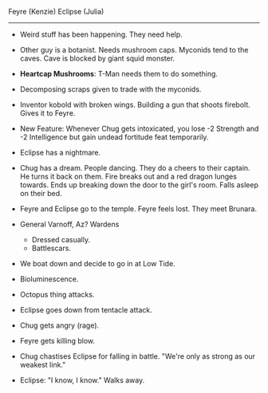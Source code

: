 Feyre (Kenzie)
Eclipse (Julia)

---
- Weird stuff has been happening. They need help.
- Other guy is a botanist. Needs mushroom caps. Myconids tend to the caves. Cave is blocked by giant squid monster.

- **Heartcap Mushrooms**: T-Man needs them to do something.
- Decomposing scraps given to trade with the myconids.

- Inventor kobold with broken wings. Building a gun that shoots firebolt. Gives it to Feyre.

- New Feature: Whenever Chug gets intoxicated, you lose -2 Strength and -2 Intelligence but gain undead fortitude feat temporarily.

- Eclipse has a nightmare.
- Chug has a dream. People dancing. They do a cheers to their captain. He turns it back on them. Fire breaks out and a red dragon lunges towards. Ends up breaking down the door to the girl's room. Falls asleep on their bed.

- Feyre and Eclipse go to the temple. Feyre feels lost. They meet Brunara.

- General Varnoff, Az? Wardens
	- Dressed casually.
	- Battlescars.

- We boat down and decide to go in at Low Tide.
- Bioluminescence.
- Octopus thing attacks.
- Eclipse goes down from tentacle attack.
- Chug gets angry (rage).
- Feyre gets killing blow.

- Chug chastises Eclipse for falling in battle. "We're only as strong as our weakest link."
- Eclipse: "I know, I know." Walks away.